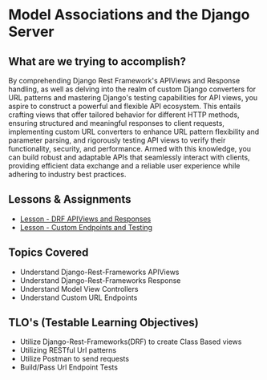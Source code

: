 # Model Associations and the Django Server

## What are we trying to accomplish?

By comprehending Django Rest Framework's APIViews and Response handling, as well as delving into the realm of custom Django converters for URL patterns and mastering Django's testing capabilities for API views, you aspire to construct a powerful and flexible API ecosystem. This entails crafting views that offer tailored behavior for different HTTP methods, ensuring structured and meaningful responses to client requests, implementing custom URL converters to enhance URL pattern flexibility and parameter parsing, and rigorously testing API views to verify their functionality, security, and performance. Armed with this knowledge, you can build robust and adaptable APIs that seamlessly interact with clients, providing efficient data exchange and a reliable user experience while adhering to industry best practices.

## Lessons & Assignments

- [Lesson - DRF APIViews and Responses](./1-api-views.md)
- [Lesson - Custom Endpoints and Testing](./2-endpoints-and-testing.md)

## Topics Covered

- Understand Django-Rest-Frameworks APIViews
- Understand Django-Rest-Frameworks Response
- Understand Model View Controllers
- Understand Custom URL Endpoints

## TLO's (Testable Learning Objectives)

- Utilize Django-Rest-Frameworks(DRF) to create Class Based views
- Utilizing RESTful Url patterns
- Utilize Postman to send requests
- Build/Pass Url Endpoint Tests
